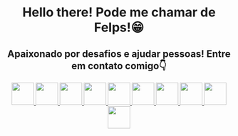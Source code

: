 <div align="center">
    <h1> Hello there! Pode me chamar de Felps!😁 </h1>
</div>

<div align="center">
    <h2> Apaixonado por desafios e ajudar pessoas! Entre em contato comigo👇 </h2>
    <p align="center">
        <a href="https://skillicons.dev">
            <img src="https://raw.githubusercontent.com/gauravghongde/social-icons/master/SVG/Color/Github.svg" width="50" height="50" />
        </a>
        <a href="https://skillicons.dev">
            <img src="https://raw.githubusercontent.com/gauravghongde/social-icons/master/SVG/Color/LinkedIN.svg" width="50" height="50" />
        </a>
        <a href="https://skillicons.dev">
            <img src="https://raw.githubusercontent.com/gauravghongde/social-icons/master/SVG/Color/Gmail.svg" width="50" height="50" />
        </a>
        <a href="https://skillicons.dev">
            <img src="https://raw.githubusercontent.com/gauravghongde/social-icons/master/SVG/Color/WhatsApp.svg" width="50" height="50" />
        </a>
        <a href="https://skillicons.dev">
            <img src="https://raw.githubusercontent.com/gauravghongde/social-icons/master/SVG/Color/Telegram.svg" width="50" height="50" />
        </a>
        <a href="https://skillicons.dev">
            <img src="https://raw.githubusercontent.com/gauravghongde/social-icons/master/SVG/Color/Youtube.svg" width="50" height="50" />
        </a>
        <a href="https://skillicons.dev">
            <img src="https://raw.githubusercontent.com/gauravghongde/social-icons/master/SVG/Color/Instagram.svg" width="50" height="50" />
        </a>
        <a href="https://skillicons.dev">
            <img src="https://raw.githubusercontent.com/gauravghongde/social-icons/master/SVG/Color/Discord.svg" width="50" height="50" />
        </a>
        <a href="https://skillicons.dev">
            <img src="https://raw.githubusercontent.com/gauravghongde/social-icons/master/SVG/Color/Twitch.svg" width="50" height="50" />
        </a>
        <a href="https://skillicons.dev">
            <img src="https://raw.githubusercontent.com/gauravghongde/social-icons/master/SVG/Color/Xbox.svg" width="50" height="50" />
        </a>
    </p>
</div>
